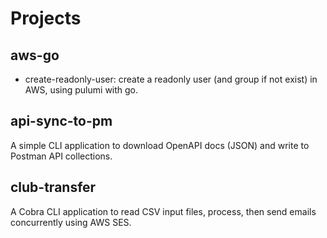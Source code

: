 # Projects

## aws-go

- create-readonly-user: create a readonly user (and group if not exist) in AWS, using pulumi with go.

## api-sync-to-pm

A simple CLI application to download OpenAPI docs (JSON) and write to Postman API collections.

## club-transfer

A Cobra CLI application to read CSV input files, process, then send emails concurrently using AWS SES.
